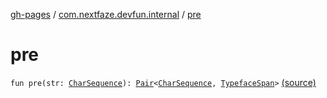 [gh-pages](../index.md) / [com.nextfaze.devfun.internal](index.md) / [pre](./pre.md)

# pre

`fun pre(str: `[`CharSequence`](https://kotlinlang.org/api/latest/jvm/stdlib/kotlin/-char-sequence/index.html)`): `[`Pair`](https://kotlinlang.org/api/latest/jvm/stdlib/kotlin/-pair/index.html)`<`[`CharSequence`](https://kotlinlang.org/api/latest/jvm/stdlib/kotlin/-char-sequence/index.html)`, `[`TypefaceSpan`](https://developer.android.com/reference/android/text/style/TypefaceSpan.html)`>` [(source)](https://github.com/NextFaze/dev-fun/tree/master/devfun-internal/src/main/java/com/nextfaze/devfun/internal/Spannable.kt#L23)